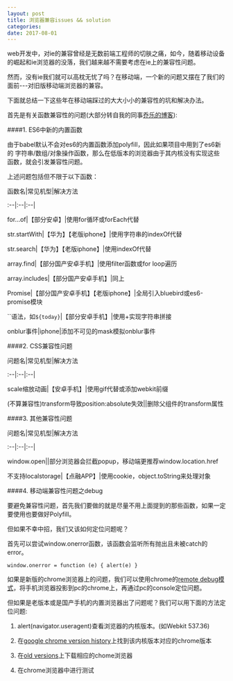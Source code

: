```yaml
---
layout: post
title: 浏览器兼容issues && solution
categories: 
date: 2017-08-01
---
```

web开发中，对ie的兼容曾经是无数前端工程师的切肤之痛，如今，随着移动设备的崛起和ie浏览器的没落，我们越来越不需要考虑在ie上的兼容性问题。

然而，没有ie我们就可以高枕无忧了吗？在移动端，一个新的问题又摆在了我们的面前---对旧版移动端浏览器的兼容。

下面就总结一下这些年在移动端踩过的大大小小的兼容性的坑和解决办法。

首先是有关函数兼容性的问题(大部分转自我的同事[乔乐的博客](http://qiaolevip.iteye.com/blog/2306090)):

####1. ES6中新的内置函数

由于babel默认不会对es6的内置函数添加polyfill，因此如果项目中用到了es6新的 字符串/数组/对象操作函数，那么在低版本的浏览器由于其内核没有实现这些函数，就会引发兼容性问题。

上述问题包括但不限于以下函数：

函数名|常见机型|解决方法

:--|:--|:--|

for...of|【部分安卓】|使用for循环或forEach代替

str.startWith|【华为】【老版iphone】|使用字符串的indexOf代替

str.search|【华为】【老版iphone】|使用indexOf代替

array.find|【部分国产安卓手机】|使用filter函数或for loop遍历

array.includes|【部分国产安卓手机】|同上

Promise|【部分国产安卓手机】【老版iphone】|全局引入bluebird或es6-promise模块

``语法，如`${today}`|【部分安卓手机】|使用+实现字符串拼接

onblur事件|iphone|添加不可见的mask模拟onblur事件

####2. CSS兼容性问题

问题名|常见机型|解决方法

:--|:--|:--|

scale缩放动画|【安卓手机】|使用gif代替或添加webkit前缀

(不算兼容性)transform导致position:absolute失效||删除父组件的transform属性

####3. 其他兼容性问题


问题名|常见机型|解决方法

:--|:--|:--|

window.open||部分浏览器会拦截popup，移动端更推荐window.location.href

不支持localstorage|【点融APP】|使用cookie，object.toString来处理对象

####4. 移动端兼容性问题之debug

要避免兼容性问题，首先我们要做的就是尽量不用上面提到的那些函数，如果一定要使用也要做好Polyfill。

但如果不幸中招，我们又该如何定位问题呢？

首先可以尝试window.onerror函数，该函数会监听所有抛出且未被catch的error。

```window.onerror = function (e) { alert(e) }```

如果是新版的chrome浏览器上的问题，我们可以使用chrome的[remote debug模式](https://developers.google.com/web/tools/chrome-devtools/remote-debugging/)，将手机浏览器投影到pc的chrome上，再通过pc的console定位问题。

但如果是老版本或是国产手机的内置浏览器出了问题呢？我们可以用下面的方法定位问题:

1. alert(navigator.useragent)查看浏览器的内核版本。(如Webkit 537.36)

2. 在[google chrome version history](https://en.wikipedia.org/wiki/Google_Chrome_version_history)上找到该内核版本对应的chrome版本

3. 在[old versions](http://www.oldversion.com/)上下载相应的chome浏览器

4. 在chrome浏览器中进行测试

